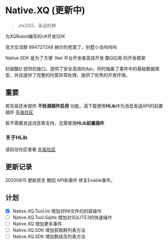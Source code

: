 # Native.XQ (更新中)
> Jie2GG，永远的神

为XQRobot编写的c#开发SDK

官方交流群 894727248 赫尔的老窝了，别墅小岛呜呜呜

Native.SDK 是为了方便 .Net 平台开发者高效开发 酷Q应用 的开发框架

封装酷Q 提供的接口，提供了安全高效的Api，同时抽象了事件中的基础数据类型，并且提供了完整的托管异常处理，提供了优秀的开发环境。

## 重要
若先驱还未提供 **不检测插件启用** 功能，请下载使用**HLib**作为消息发送API的前置插件 [先驱社区](https://discuss.xianqubot.com/d/27)

若不需要发送消息等支持，无需使用**HLib前置插件**

### 关于HLib
请前往社区查看 [先驱社区](https://discuss.xianqubot.com/d/27)

## 更新记录

20200815 更新禁言 撤回 API和事件 修复Enable事件。

## 计划
- [X] Native.XQ.Tool.Ini 增加对INI文件的封装操作 
- [ ] Native.XQ.Tool.Sqlite 增加对SQLITE3的快速操作
- [ ] Native.XQ 增加更多事件
- [ ] Native.XQ.SDK 增加获取群列表方法
- [ ] Native.XQ.SDK 增加群成员列表方法
